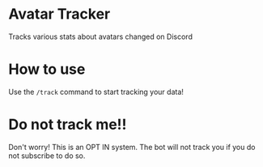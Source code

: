 # Avatar Tracker
 Tracks various stats about avatars changed on Discord

 # How to use
 Use the `/track` command to start tracking your data!


# Do not track me!!
Don't worry! This is an OPT IN system. The bot will not track you if you do not subscribe to do so. 